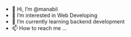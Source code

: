 - 👋 Hi, I’m @manabil
- 👀 I’m interested in Web Developing
- 🌱 I’m currently learning backend development
- 📫 How to reach me ...

<!---
manabil/manabil is a ✨ special ✨ repository because its `README.md` (this file) appears on your GitHub profile.
You can click the Preview link to take a look at your changes.
--->
